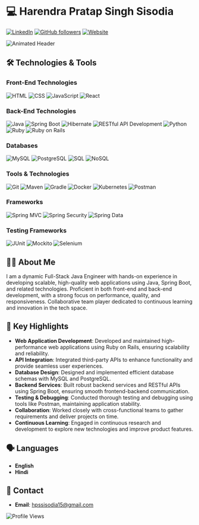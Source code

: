 # 💻 Harendra Pratap Singh Sisodia

[![LinkedIn](https://img.shields.io/badge/LinkedIn-blue?style=flat&logo=linkedin)](https://www.linkedin.com/in/hpssisodia15)
[![GitHub followers](https://img.shields.io/github/followers/harendra2000pss?label=Follow&style=social)](https://github.com/harendra2000pss)
[![Website](https://img.shields.io/badge/Portfolio-website-green)](https://your-website.com)

![Animated Header](https://github.com/harendra2000pss/your-repo/blob/main/header.gif)

## 🛠️ Technologies & Tools

### Front-End Technologies
![HTML](https://img.shields.io/badge/HTML-E34F26?style=for-the-badge&logo=html5&logoColor=white)
![CSS](https://img.shields.io/badge/CSS-1572B6?style=for-the-badge&logo=css3&logoColor=white)
![JavaScript](https://img.shields.io/badge/JavaScript-323330?style=for-the-badge&logo=javascript&logoColor=F7DF1E)
![React](https://img.shields.io/badge/React-20232A?style=for-the-badge&logo=react&logoColor=61DAFB)

### Back-End Technologies
![Java](https://img.shields.io/badge/Java-ED8B00?style=for-the-badge&logo=java&logoColor=white)
![Spring Boot](https://img.shields.io/badge/Spring_Boot-F2F4F9?style=for-the-badge&logo=spring-boot)
![Hibernate](https://img.shields.io/badge/Hibernate-59666C?style=for-the-badge&logo=hibernate&logoColor=white)
![RESTful API Development](https://img.shields.io/badge/RESTful_API_Development-FF6F00?style=for-the-badge)
![Python](https://img.shields.io/badge/Python-3776AB?style=for-the-badge&logo=python&logoColor=white)
![Ruby](https://img.shields.io/badge/Ruby-CC342D?style=for-the-badge&logo=ruby&logoColor=white)
![Ruby on Rails](https://img.shields.io/badge/Ruby_on_Rails-CC0000?style=for-the-badge&logo=ruby-on-rails&logoColor=white)

### Databases
![MySQL](https://img.shields.io/badge/MySQL-00000F?style=for-the-badge&logo=mysql&logoColor=white)
![PostgreSQL](https://img.shields.io/badge/PostgreSQL-316192?style=for-the-badge&logo=postgresql&logoColor=white)
![SQL](https://img.shields.io/badge/SQL-4479A1?style=for-the-badge&logo=sql&logoColor=white)
![NoSQL](https://img.shields.io/badge/NoSQL-DB4F0B?style=for-the-badge&logo=nosql&logoColor=white)

### Tools & Technologies
![Git](https://img.shields.io/badge/Git-F05032?style=for-the-badge&logo=git&logoColor=white)
![Maven](https://img.shields.io/badge/Maven-C71A36?style=for-the-badge&logo=apache-maven&logoColor=white)
![Gradle](https://img.shields.io/badge/Gradle-02303A?style=for-the-badge&logo=gradle&logoColor=white)
![Docker](https://img.shields.io/badge/Docker-2496ED?style=for-the-badge&logo=docker&logoColor=white)
![Kubernetes](https://img.shields.io/badge/Kubernetes-326CE5?style=for-the-badge&logo=kubernetes&logoColor=white)
![Postman](https://img.shields.io/badge/Postman-FF6C37?style=for-the-badge&logo=postman&logoColor=white)

### Frameworks
![Spring MVC](https://img.shields.io/badge/Spring_MVC-6DB33F?style=for-the-badge&logo=spring&logoColor=white)
![Spring Security](https://img.shields.io/badge/Spring_Security-6DB33F?style=for-the-badge&logo=spring-security&logoColor=white)
![Spring Data](https://img.shields.io/badge/Spring_Data-6DB33F?style=for-the-badge&logo=spring&logoColor=white)

### Testing Frameworks
![JUnit](https://img.shields.io/badge/JUnit-25A162?style=for-the-badge&logo=junit5&logoColor=white)
![Mockito](https://img.shields.io/badge/Mockito-3D4B81?style=for-the-badge&logo=mockito&logoColor=white)
![Selenium](https://img.shields.io/badge/Selenium-43B02A?style=for-the-badge&logo=selenium&logoColor=white)

## 👨‍💻 About Me

I am a dynamic Full-Stack Java Engineer with hands-on experience in developing scalable, high-quality web applications using Java, Spring Boot, and related technologies. Proficient in both front-end and back-end development, with a strong focus on performance, quality, and responsiveness. Collaborative team player dedicated to continuous learning and innovation in the tech space.

## 🏅 Key Highlights

- **Web Application Development**: Developed and maintained high-performance web applications using Ruby on Rails, ensuring scalability and reliability.
- **API Integration**: Integrated third-party APIs to enhance functionality and provide seamless user experiences.
- **Database Design**: Designed and implemented efficient database schemas with MySQL and PostgreSQL.
- **Backend Services**: Built robust backend services and RESTful APIs using Spring Boot, ensuring smooth frontend-backend communication.
- **Testing & Debugging**: Conducted thorough testing and debugging using tools like Postman, maintaining application stability.
- **Collaboration**: Worked closely with cross-functional teams to gather requirements and deliver projects on time.
- **Continuous Learning**: Engaged in continuous research and development to explore new technologies and improve product features.

## 🗣️ Languages
- **English**
- **Hindi**

## 📧 Contact
- **Email**: hpssisodia15@gmail.com

![Profile Views](https://komarev.com/ghpvc/?username=harendra2000pss&style=flat-square&color=blue)
